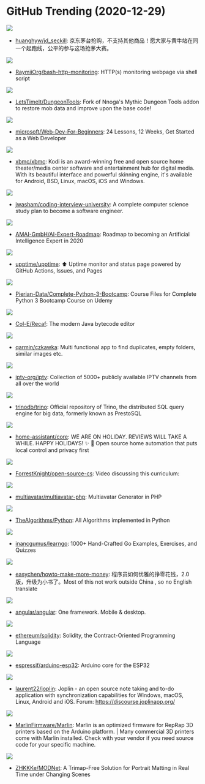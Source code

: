 # GitHub Trending (2020-12-29)

![](https://img.shields.io/badge/Python-New%20850-green?style=flat-square&logo=appveyor)
- [huanghyw/jd_seckill](https://github.com/huanghyw/jd_seckill): 京东茅台抢购，不支持其他商品！愿大家与黄牛站在同一个起跑线，公平的参与这场抢茅大赛。

![](https://img.shields.io/badge/Shell-New%2052-green?style=flat-square&logo=appveyor)
- [RaymiiOrg/bash-http-monitoring](https://github.com/RaymiiOrg/bash-http-monitoring): HTTP(s) monitoring webpage via shell script

![](https://img.shields.io/badge/Lua-New%2046-green?style=flat-square&logo=appveyor)
- [LetsTimeIt/DungeonTools](https://github.com/LetsTimeIt/DungeonTools): Fork of Nnoga's Mythic Dungeon Tools addon to restore mob data and improve upon the base code!

![](https://img.shields.io/badge/JavaScript-New%20767-green?style=flat-square&logo=appveyor)
- [microsoft/Web-Dev-For-Beginners](https://github.com/microsoft/Web-Dev-For-Beginners): 24 Lessons, 12 Weeks, Get Started as a Web Developer

![](https://img.shields.io/badge/C%2B%2B-New%2015-green?style=flat-square&logo=appveyor)
- [xbmc/xbmc](https://github.com/xbmc/xbmc): Kodi is an award-winning free and open source home theater/media center software and entertainment hub for digital media. With its beautiful interface and powerful skinning engine, it's available for Android, BSD, Linux, macOS, iOS and Windows.

![](https://img.shields.io/badge/none-New%20665-green?style=flat-square&logo=appveyor)
- [jwasham/coding-interview-university](https://github.com/jwasham/coding-interview-university): A complete computer science study plan to become a software engineer.

![](https://img.shields.io/badge/JavaScript-New%20458-green?style=flat-square&logo=appveyor)
- [AMAI-GmbH/AI-Expert-Roadmap](https://github.com/AMAI-GmbH/AI-Expert-Roadmap): Roadmap to becoming an Artificial Intelligence Expert in 2020

![](https://img.shields.io/badge/none-New%20312-green?style=flat-square&logo=appveyor)
- [upptime/upptime](https://github.com/upptime/upptime): ⬆️ Uptime monitor and status page powered by GitHub Actions, Issues, and Pages

![](https://img.shields.io/badge/Jupyter%20Notebook-New%2028-green?style=flat-square&logo=appveyor)
- [Pierian-Data/Complete-Python-3-Bootcamp](https://github.com/Pierian-Data/Complete-Python-3-Bootcamp): Course Files for Complete Python 3 Bootcamp Course on Udemy

![](https://img.shields.io/badge/Java-New%20194-green?style=flat-square&logo=appveyor)
- [Col-E/Recaf](https://github.com/Col-E/Recaf): The modern Java bytecode editor

![](https://img.shields.io/badge/Rust-New%2094-green?style=flat-square&logo=appveyor)
- [qarmin/czkawka](https://github.com/qarmin/czkawka): Multi functional app to find duplicates, empty folders, similar images etc.

![](https://img.shields.io/badge/JavaScript-New%20273-green?style=flat-square&logo=appveyor)
- [iptv-org/iptv](https://github.com/iptv-org/iptv): Collection of 5000+ publicly available IPTV channels from all over the world

![](https://img.shields.io/badge/Java-New%2074-green?style=flat-square&logo=appveyor)
- [trinodb/trino](https://github.com/trinodb/trino): Official repository of Trino, the distributed SQL query engine for big data, formerly known as PrestoSQL

![](https://img.shields.io/badge/Python-New%20139-green?style=flat-square&logo=appveyor)
- [home-assistant/core](https://github.com/home-assistant/core): WE ARE ON HOLIDAY. REVIEWS WILL TAKE A WHILE. HAPPY HOLIDAYS! ✨ 🏡 Open source home automation that puts local control and privacy first

![](https://img.shields.io/badge/none-New%2074-green?style=flat-square&logo=appveyor)
- [ForrestKnight/open-source-cs](https://github.com/ForrestKnight/open-source-cs): Video discussing this curriculum:

![](https://img.shields.io/badge/PHP-New%2039-green?style=flat-square&logo=appveyor)
- [multiavatar/multiavatar-php](https://github.com/multiavatar/multiavatar-php): Multiavatar Generator in PHP

![](https://img.shields.io/badge/Python-New%20358-green?style=flat-square&logo=appveyor)
- [TheAlgorithms/Python](https://github.com/TheAlgorithms/Python): All Algorithms implemented in Python

![](https://img.shields.io/badge/Go-New%20119-green?style=flat-square&logo=appveyor)
- [inancgumus/learngo](https://github.com/inancgumus/learngo): 1000+ Hand-Crafted Go Examples, Exercises, and Quizzes

![](https://img.shields.io/badge/PHP-New%2085-green?style=flat-square&logo=appveyor)
- [easychen/howto-make-more-money](https://github.com/easychen/howto-make-more-money): 程序员如何优雅的挣零花钱，2.0版，升级为小书了。Most of this not work outside China , so no English translate

![](https://img.shields.io/badge/TypeScript-New%2038-green?style=flat-square&logo=appveyor)
- [angular/angular](https://github.com/angular/angular): One framework. Mobile & desktop.

![](https://img.shields.io/badge/C%2B%2B-New%206-green?style=flat-square&logo=appveyor)
- [ethereum/solidity](https://github.com/ethereum/solidity): Solidity, the Contract-Oriented Programming Language

![](https://img.shields.io/badge/C-New%208-green?style=flat-square&logo=appveyor)
- [espressif/arduino-esp32](https://github.com/espressif/arduino-esp32): Arduino core for the ESP32

![](https://img.shields.io/badge/JavaScript-New%2036-green?style=flat-square&logo=appveyor)
- [laurent22/joplin](https://github.com/laurent22/joplin): Joplin - an open source note taking and to-do application with synchronization capabilities for Windows, macOS, Linux, Android and iOS. Forum: https://discourse.joplinapp.org/

![](https://img.shields.io/badge/C%2B%2B-New%2076-green?style=flat-square&logo=appveyor)
- [MarlinFirmware/Marlin](https://github.com/MarlinFirmware/Marlin): Marlin is an optimized firmware for RepRap 3D printers based on the Arduino platform. | Many commercial 3D printers come with Marlin installed. Check with your vendor if you need source code for your specific machine.

![](https://img.shields.io/badge/Python-New%2027-green?style=flat-square&logo=appveyor)
- [ZHKKKe/MODNet](https://github.com/ZHKKKe/MODNet): A Trimap-Free Solution for Portrait Matting in Real Time under Changing Scenes

